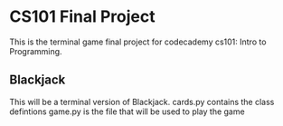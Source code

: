 # CS101 Final Project

This is the terminal game final project for codecademy cs101: Intro to Programming.

## Blackjack

This will be a terminal version of Blackjack.
cards.py contains the class defintions
game.py is the file that will be used to play the game 